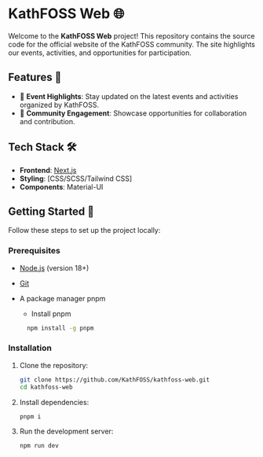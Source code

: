 # KathFOSS Web 🌐

Welcome to the **KathFOSS Web** project! This repository contains the source code for the official website of the KathFOSS community. The site highlights our events, activities, and opportunities for participation.  

## Features 🚀
- 📅 **Event Highlights**: Stay updated on the latest events and activities organized by KathFOSS.
- 🌟 **Community Engagement**: Showcase opportunities for collaboration and contribution.

## Tech Stack 🛠️
- **Frontend**: [Next.js](https://nextjs.org/)
- **Styling**: [CSS/SCSS/Tailwind CSS]
- **Components**: Material-UI

## Getting Started 🎉

Follow these steps to set up the project locally:

### Prerequisites
- [Node.js](https://nodejs.org/) (version 18+)
- [Git](https://git-scm.com/)
- A package manager pnpm

   - Install pnpm
    ```bash
      npm install -g pnpm
    ```
### Installation
1. Clone the repository:
   ```bash
   git clone https://github.com/KathFOSS/kathfoss-web.git
   cd kathfoss-web
   
2. Install dependencies:
   ```bash
   pnpm i
   ```
   
3. Run the development server:
   ```bash
   npm run dev
   ```
